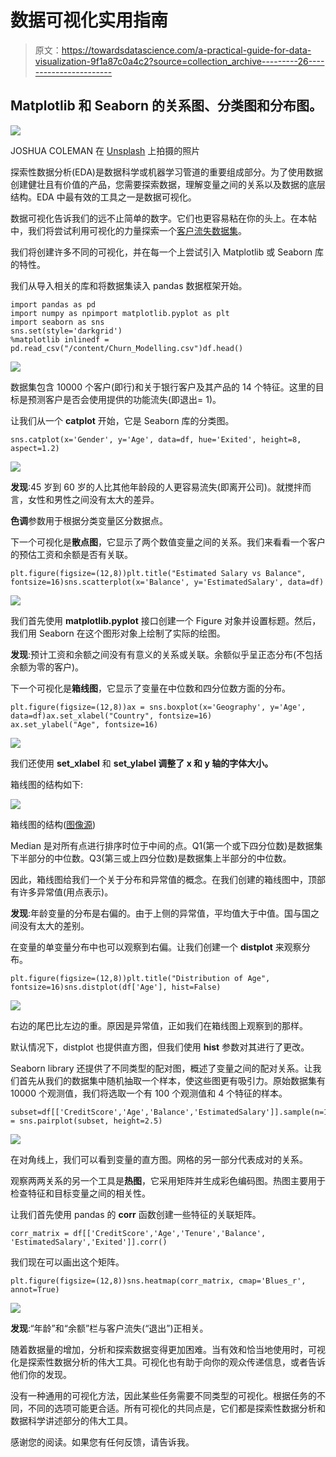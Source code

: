# 数据可视化实用指南

> 原文：<https://towardsdatascience.com/a-practical-guide-for-data-visualization-9f1a87c0a4c2?source=collection_archive---------26----------------------->

## Matplotlib 和 Seaborn 的关系图、分类图和分布图。

![](img/bfcaf2dc5496d22ed354dad0f820a4dc.png)

JOSHUA COLEMAN 在 [Unsplash](https://unsplash.com/s/photos/visual?utm_source=unsplash&utm_medium=referral&utm_content=creditCopyText) 上拍摄的照片

探索性数据分析(EDA)是数据科学或机器学习管道的重要组成部分。为了使用数据创建健壮且有价值的产品，您需要探索数据，理解变量之间的关系以及数据的底层结构。EDA 中最有效的工具之一是数据可视化。

数据可视化告诉我们的远不止简单的数字。它们也更容易粘在你的头上。在本帖中，我们将尝试利用可视化的力量探索一个[客户流失数据集](https://www.kaggle.com/sonalidasgupta95/churn-prediction-of-bank-customers)。

我们将创建许多不同的可视化，并在每一个上尝试引入 Matplotlib 或 Seaborn 库的特性。

我们从导入相关的库和将数据集读入 pandas 数据框架开始。

```
import pandas as pd
import numpy as npimport matplotlib.pyplot as plt
import seaborn as sns
sns.set(style='darkgrid')
%matplotlib inlinedf = pd.read_csv("/content/Churn_Modelling.csv")df.head()
```

![](img/3b32ec9ff88ebfdd777dacda7da13aae.png)

数据集包含 10000 个客户(即行)和关于银行客户及其产品的 14 个特征。这里的目标是预测客户是否会使用提供的功能流失(即退出= 1)。

让我们从一个 **catplot** 开始，它是 Seaborn 库的分类图。

```
sns.catplot(x='Gender', y='Age', data=df, hue='Exited', height=8, aspect=1.2)
```

![](img/b5ac3fc4becbe3040809f5870e60618f.png)

**发现**:45 岁到 60 岁的人比其他年龄段的人更容易流失(即离开公司)。就搅拌而言，女性和男性之间没有太大的差异。

**色调**参数用于根据分类变量区分数据点。

下一个可视化是**散点图**，它显示了两个数值变量之间的关系。我们来看看一个客户的预估工资和余额是否有关联。

```
plt.figure(figsize=(12,8))plt.title("Estimated Salary vs Balance", fontsize=16)sns.scatterplot(x='Balance', y='EstimatedSalary', data=df)
```

![](img/47bc777c71bc1c53aef8e5a74a147e6d.png)

我们首先使用 **matplotlib.pyplot** 接口创建一个 Figure 对象并设置标题。然后，我们用 Seaborn 在这个图形对象上绘制了实际的绘图。

**发现**:预计工资和余额之间没有有意义的关系或关联。余额似乎呈正态分布(不包括余额为零的客户)。

下一个可视化是**箱线图**，它显示了变量在中位数和四分位数方面的分布。

```
plt.figure(figsize=(12,8))ax = sns.boxplot(x='Geography', y='Age', data=df)ax.set_xlabel("Country", fontsize=16)
ax.set_ylabel("Age", fontsize=16)
```

![](img/d7667613aa1b8039d58c66f260532b24.png)

我们还使用 **set_xlabel** 和 **set_ylabel 调整了 x 和 y 轴的字体大小。**

箱线图的结构如下:

![](img/b80f12e5eaa217826c8d4debd3582a51.png)

箱线图的结构([图像源](https://en.wikipedia.org/wiki/Box_plot))

Median 是对所有点进行排序时位于中间的点。Q1(第一个或下四分位数)是数据集下半部分的中位数。Q3(第三或上四分位数)是数据集上半部分的中位数。

因此，箱线图给我们一个关于分布和异常值的概念。在我们创建的箱线图中，顶部有许多异常值(用点表示)。

**发现**:年龄变量的分布是右偏的。由于上侧的异常值，平均值大于中值。国与国之间没有太大的差别。

在变量的单变量分布中也可以观察到右偏。让我们创建一个 **distplot** 来观察分布。

```
plt.figure(figsize=(12,8))plt.title("Distribution of Age", fontsize=16)sns.distplot(df['Age'], hist=False)
```

![](img/ea235ed4d10e56642036a067c6555657.png)

右边的尾巴比左边的重。原因是异常值，正如我们在箱线图上观察到的那样。

默认情况下，distplot 也提供直方图，但我们使用 **hist** 参数对其进行了更改。

Seaborn library 还提供了不同类型的配对图，概述了变量之间的配对关系。让我们首先从我们的数据集中随机抽取一个样本，使这些图更有吸引力。原始数据集有 10000 个观测值，我们将选取一个有 100 个观测值和 4 个特征的样本。

```
subset=df[['CreditScore','Age','Balance','EstimatedSalary']].sample(n=100)g = sns.pairplot(subset, height=2.5)
```

![](img/56de7c44640fdf7263308673372b3adf.png)

在对角线上，我们可以看到变量的直方图。网格的另一部分代表成对的关系。

观察两两关系的另一个工具是**热图**，它采用矩阵并生成彩色编码图。热图主要用于检查特征和目标变量之间的相关性。

让我们首先使用 pandas 的 **corr** 函数创建一些特征的关联矩阵。

```
corr_matrix = df[['CreditScore','Age','Tenure','Balance',
'EstimatedSalary','Exited']].corr()
```

我们现在可以画出这个矩阵。

```
plt.figure(figsize=(12,8))sns.heatmap(corr_matrix, cmap='Blues_r', annot=True)
```

![](img/051e59e615622d3bd54f9f9220daf3f1.png)

**发现**:“年龄”和“余额”栏与客户流失(“退出”)正相关。

随着数据量的增加，分析和探索数据变得更加困难。当有效和恰当地使用时，可视化是探索性数据分析的伟大工具。可视化也有助于向你的观众传递信息，或者告诉他们你的发现。

没有一种通用的可视化方法，因此某些任务需要不同类型的可视化。根据任务的不同，不同的选项可能更合适。所有可视化的共同点是，它们都是探索性数据分析和数据科学讲述部分的伟大工具。

感谢您的阅读。如果您有任何反馈，请告诉我。